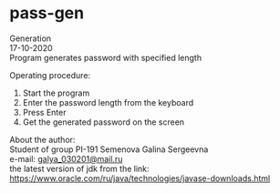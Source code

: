 # pass-gen
Generation  
17-10-2020  
Program generates password with specified length  
  
Operating procedure:
1. Start the program
2. Enter the password length from the keyboard
3. Press Enter
4. Get the generated password on the screen  
  
About the author:  
Student of group PI-191 Semenova Galina Sergeevna  
e-mail: galya_030201@mail.ru  
the latest version of jdk from the link: https://www.oracle.com/ru/java/technologies/javase-downloads.html

